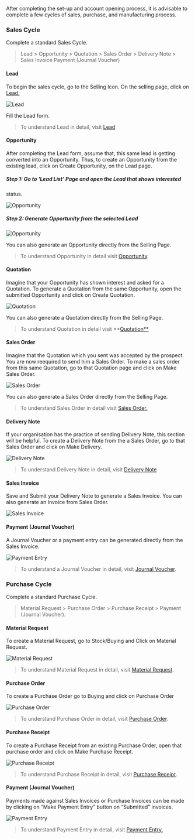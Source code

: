 After completing the set-up and account opening process, it is advisable to
complete a few cycles of sales, purchase, and manufacturing process.

### Sales Cycle

Complete a standard Sales Cycle.

> Lead > Opportunity > Quotation > Sales Order > Delivery Note > Sales Invoice
> Payment (Journal Voucher)

  

#### Lead

To begin the sales cycle, go to the Selling Icon. On the selling page, click
on [Lead.](/apps/erpnext/user-guide/selling/lead)

![Lead](assets/frappe_io/images/erpnext/thirddaysetup-lead.png)

Fill the Lead form.

> To understand Lead in detail, visit [Lead](/apps/erpnext/user-guide/selling/lead)

  
#### Opportunity

After completing the Lead form, assume that, this same lead is getting
converted into an Opportunity. Thus, to create an Opportunity from the
existing lead, click on Create Opportunity, on the Lead page.

##### Step 1: Go to 'Lead List' Page and open the Lead that shows interested
status.

![Opportunity](assets/frappe_io/images/erpnext/thirddaysetup-opportunity-1.png)

  

##### Step 2: Generate Opportunity from the selected Lead

![Opportunity](assets/frappe_io/images/erpnext/thirddaysetup-opportunity.png)

You can also generate an Opportunity directly from the Selling Page.

> To understand Opportunity in detail visit [Opportunity](/apps/erpnext/user-guide/selling/opportunity).

  

#### Quotation

Imagine that your Opportunity has shown interest and asked for a Quotation. To
generate a Quotation from the same Opportunity, open the submitted Opportunity
and click on Create Quotation.

![Quotation](assets/frappe_io/images/erpnext/thirddaysetup-quotation.png)

You can also generate a Quotation directly from the Selling Page.

> To understand Quotation in detail visit **[Quotation**](/apps/erpnext/user-guide/selling/quotation)

  

#### Sales Order

Imagine that the Quotation which you sent was accepted by the prospect. You
are now reequired to send him a Sales Order. To make a sales order from this
same Quotation, go to that Quotation page and click on Make Sales Order.

![Sales Order](assets/frappe_io/images/erpnext/thirddaysetup-sales-order.png)

You can also generate a Sales Order directly from the Selling Page.

> To understand Sales Order in detail visit [Sales Order.](/apps/erpnext/user-guide/selling/sales-order)

  
#### Delivery Note

If your organisation has the practice of sending Delivery Note, this section
will be helpful. To create a Delivery Note from the a Sales Order, go to that
Sales Order and click on Make Delivery.

![Delivery Note](assets/frappe_io/images/erpnext/thirddaysetup-delivery-note.png)

> To understand Delivery Note in detail, visit [Delivery Note](/apps/erpnext/user-guide/stock-inventory/delivery-note)

  
#### Sales Invoice

Save and Submit your Delivery Note to generate a Sales Invoice. You can also
generate an Invoice from Sales Order.

![Sales Invoice](assets/frappe_io/images/erpnext/thirddaysetup-sales-invoice.png)

  

#### Payment (Journal Voucher)

A Journal Voucher or a payment entry can be generated directly from the Sales
Invoice.

![Payment Entry](assets/frappe_io/images/erpnext/thirddaysetup-payment-entry.png)

> To understand a Journal Voucher in detail, visit [Journal Voucher](/apps/erpnext/user-guide/accounts/journal-vouchers).

  
### Purchase Cycle

Complete a standard Purchase Cycle.

> Material Request > Purchase Order > Purchase Receipt > Payment (Journal
Voucher).

  

#### Material Request

To create a Material Request, go to Stock/Buying and Click on Material
Request.

![Material Request](assets/frappe_io/images/erpnext/thirddaysetup-material-request.png)

> To understand Material Request in detail, visit [Material Request](/apps/erpnext/user-guide/buying/material-request).

  
#### Purchase Order

To create a Purchase Order go to Buying and click on Purchase Order

![Purchase Order](assets/frappe_io/images/erpnext/thirddaysetup-purchase-order.png)

> To understand Purchase Order in detail, visit [Purchase Order](/apps/erpnext/user-guide/buying/purchase-order).

  
#### Purchase Receipt

To create a Purchase Receipt from an existing Purchase Order, open that
purchase order and click on Make Purchase Receipt.

![Purchase Receipt](assets/frappe_io/images/erpnext/thirddaysetup-purchase-receipt.png)  

> To understand Purchase Receipt in detail, visit [Purchase Receipt](/apps/erpnext/user-guide/stock-inventory/purchase-receipt).

  
#### Payment (Journal Voucher)

Payments made against Sales Invoices or Purchase Invoices can be made by
clicking on “Make Payment Entry” button on “Submitted” invoices.

![Payment Entry](assets/frappe_io/images/erpnext/thirddaysetup-payment-entry.png)  

> To understand Payment Entry in detail, visit [Payment Entry.](/apps/erpnext/user-guide/accounts/making-payments)


